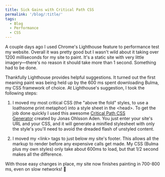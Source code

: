 ```yaml
---
title: Sick Gains with Critical Path CSS
permalink: '/blog/:title/'
tags:
  - Blog
  - Performance
  - CSS
---
```


A couple days ago I used Chrome's Lighthouse feature to performance test my website. Overall it was pretty good but I wasn't wild about it taking over 1200 milliseconds for my site to paint. It's a static site with very little imagery—there's no reason it should take more than 1 second. Something had to be done.

Thankfully Lighthouse provides helpful suggestions. It turned out the first meaning paint was being held up by the 600 ms spent downloading Bulma, my CSS framework of choice. At Lighthouse's suggestion, I took the following steps:

1. I moved my most critical CSS (the "above the fold" styles, to use a loathsome print metaphor) into a style sheet in the &lt;head&gt;. To get the job done quickly I used this awesome [Critical Path CSS Generator](https://jonassebastianohlsson.com/criticalpathcssgenerator/)&nbsp;created by Jonas Ohlsson Aden. You just enter your site's URL and your CSS, and it will generate a minified stylesheet with only the style's you'll need to avoid the dreaded flash of unstyled content.&nbsp;

2. I moved my &lt;link&gt; tags to just below my site's footer. This allows all the markup to render before any expensive calls get made. My CSS (Bulma plus my own styles) only take about 600ms to load, but that 1/2 second makes all the difference.

With those easy changes in place, my site now finishes painting in 700-800 ms, even on slow networks! 🚀